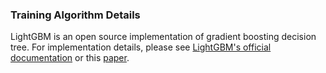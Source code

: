 ### Training Algorithm Details
LightGBM is an open source implementation of gradient boosting decision tree.
For implementation details, please see [LightGBM's official
documentation](https://lightgbm.readthedocs.io/en/latest/index.html) or this
[paper](https://papers.nips.cc/paper/6907-lightgbm-a-highly-efficient-gradient-boosting-decision-tree.pdf).
